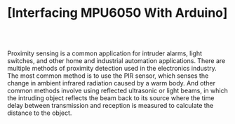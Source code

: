 # [Interfacing MPU6050 With Arduino]
<br>
<br>

Proximity sensing is a common application for intruder alarms, light switches, and other home and industrial automation applications. There are multiple methods of proximity detection used in the electronics industry. The most common method is to use the PIR sensor, which senses the change in ambient infrared radiation caused by a warm body.  And other common methods involve using reflected ultrasonic or light beams, in which the intruding object reflects the beam back to its source where the time delay between transmission and reception is measured to calculate the distance to the object.
	
<br>
<br>
